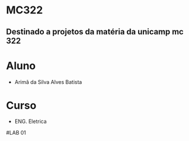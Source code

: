 # MC322
## Destinado a projetos da matéria da unicamp mc 322


# Aluno
  * Arimã da Silva Alves Batista

# Curso
  * ENG. Eletrica
  
#LAB 01
